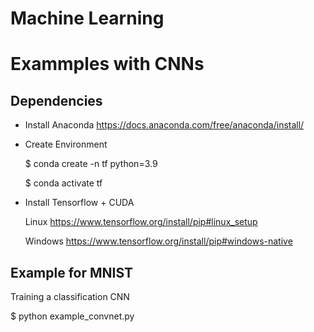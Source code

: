 # Machine Learning
# Exammples with CNNs
## Dependencies 
- Install Anaconda 
https://docs.anaconda.com/free/anaconda/install/
- Create Environment

  $ conda create -n tf python=3.9

  $ conda activate tf


 
- Install Tensorflow  +  CUDA
  
  Linux
  https://www.tensorflow.org/install/pip#linux_setup
  
  Windows
  https://www.tensorflow.org/install/pip#windows-native 
## Example for MNIST
  Training  a classification CNN
  
  $ python example_convnet.py

  
